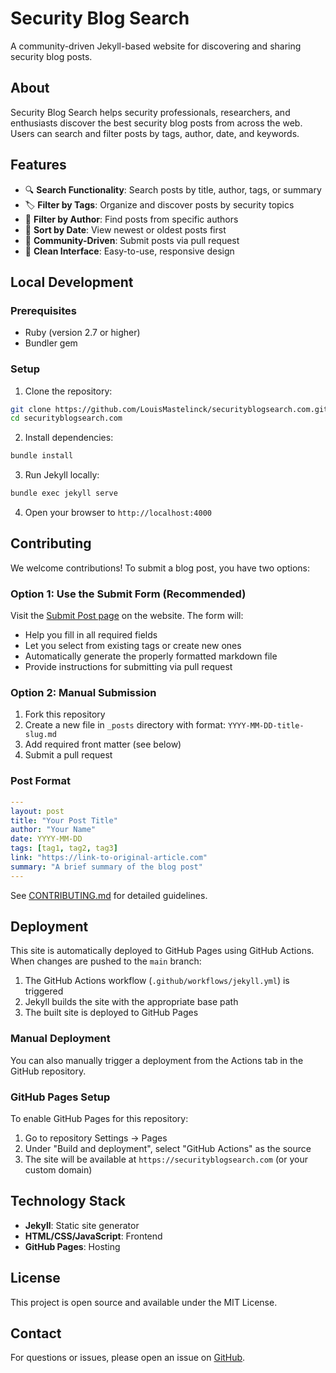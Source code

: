 # Security Blog Search

A community-driven Jekyll-based website for discovering and sharing security blog posts.

## About

Security Blog Search helps security professionals, researchers, and enthusiasts discover the best security blog posts from across the web. Users can search and filter posts by tags, author, date, and keywords.

## Features

- 🔍 **Search Functionality**: Search posts by title, author, tags, or summary
- 🏷️ **Filter by Tags**: Organize and discover posts by security topics
- 👤 **Filter by Author**: Find posts from specific authors
- 📅 **Sort by Date**: View newest or oldest posts first
- 📝 **Community-Driven**: Submit posts via pull request
- 🎨 **Clean Interface**: Easy-to-use, responsive design

## Local Development

### Prerequisites

- Ruby (version 2.7 or higher)
- Bundler gem

### Setup

1. Clone the repository:
```bash
git clone https://github.com/LouisMastelinck/securityblogsearch.com.git
cd securityblogsearch.com
```

2. Install dependencies:
```bash
bundle install
```

3. Run Jekyll locally:
```bash
bundle exec jekyll serve
```

4. Open your browser to `http://localhost:4000`

## Contributing

We welcome contributions! To submit a blog post, you have two options:

### Option 1: Use the Submit Form (Recommended)

Visit the [Submit Post page](https://securityblogsearch.com/submit) on the website. The form will:
- Help you fill in all required fields
- Let you select from existing tags or create new ones
- Automatically generate the properly formatted markdown file
- Provide instructions for submitting via pull request

### Option 2: Manual Submission

1. Fork this repository
2. Create a new file in `_posts` directory with format: `YYYY-MM-DD-title-slug.md`
3. Add required front matter (see below)
4. Submit a pull request

### Post Format

```yaml
---
layout: post
title: "Your Post Title"
author: "Your Name"
date: YYYY-MM-DD
tags: [tag1, tag2, tag3]
link: "https://link-to-original-article.com"
summary: "A brief summary of the blog post"
---
```

See [CONTRIBUTING.md](contributing.md) for detailed guidelines.

## Deployment

This site is automatically deployed to GitHub Pages using GitHub Actions. When changes are pushed to the `main` branch:

1. The GitHub Actions workflow (`.github/workflows/jekyll.yml`) is triggered
2. Jekyll builds the site with the appropriate base path
3. The built site is deployed to GitHub Pages

### Manual Deployment

You can also manually trigger a deployment from the Actions tab in the GitHub repository.

### GitHub Pages Setup

To enable GitHub Pages for this repository:

1. Go to repository Settings → Pages
2. Under "Build and deployment", select "GitHub Actions" as the source
3. The site will be available at `https://securityblogsearch.com` (or your custom domain)

## Technology Stack

- **Jekyll**: Static site generator
- **HTML/CSS/JavaScript**: Frontend
- **GitHub Pages**: Hosting

## License

This project is open source and available under the MIT License.

## Contact

For questions or issues, please open an issue on [GitHub](https://github.com/LouisMastelinck/securityblogsearch.com/issues).